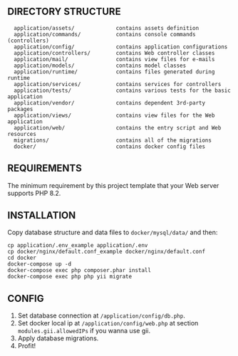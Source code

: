 DIRECTORY STRUCTURE
-------------------

      application/assets/             contains assets definition
      application/commands/           contains console commands (controllers)
      application/config/             contains application configurations
      application/controllers/        contains Web controller classes
      application/mail/               contains view files for e-mails
      application/models/             contains model classes
      application/runtime/            contains files generated during runtime
      application/services/           contains services for controllers
      application/tests/              contains various tests for the basic application
      application/vendor/             contains dependent 3rd-party packages
      application/views/              contains view files for the Web application
      application/web/                contains the entry script and Web resources
      migrations/                     contains all of the migrations
      docker/                         contains docker config files



REQUIREMENTS
------------

The minimum requirement by this project template that your Web server supports PHP 8.2.


INSTALLATION
------------

Copy database structure and data files to ```docker/mysql/data/``` and then:

```
cp application/.env_example application/.env
cp docker/nginx/default.conf_example docker/nginx/default.conf
cd docker
docker-compose up -d
docker-compose exec php composer.phar install
docker-compose exec php php yii migrate
```

CONFIG
------
1. Set database connection at ```/application/config/db.php```.
2. Set docker local ip at ```/application/config/web.php``` at section ```modules.gii.allowedIPs``` if you wanna use gii.
3. Apply database migrations.
4. Profit!